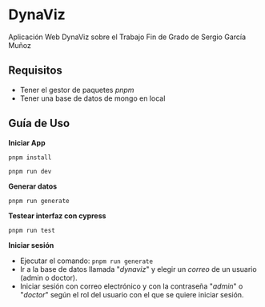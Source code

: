# DynaViz

Aplicación Web DynaViz sobre el Trabajo Fin de Grado de Sergio García Muñoz

## Requisitos

- Tener el gestor de paquetes *pnpm* 
- Tener una base de datos de mongo en local

## Guía de Uso

**Iniciar App**

```pnpm install```

```pnpm run dev```

**Generar datos**

```pnpm run generate```

**Testear interfaz con cypress**

```pnpm run test```

**Iniciar sesión**
- Ejecutar el comando: ```pnpm run generate```
- Ir a la base de datos llamada "*dynaviz*" y elegir un *correo* de un usuario (admin o doctor).
- Iniciar sesión con correo electrónico y con la contraseña "*admin*" o "*doctor*" según el rol del usuario con el que se quiere iniciar sesión.